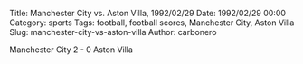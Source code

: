 Title: Manchester City vs. Aston Villa, 1992/02/29
Date: 1992/02/29 00:00
Category: sports
Tags: football, football scores, Manchester City, Aston Villa
Slug: manchester-city-vs-aston-villa
Author: carbonero


Manchester City 2 - 0 Aston Villa
